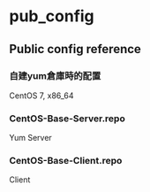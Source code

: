 # pub_config

## Public config reference

### 自建yum倉庫時的配置
CentOS 7, x86_64
### CentOS-Base-Server.repo
Yum Server

### CentOS-Base-Client.repo
Client

